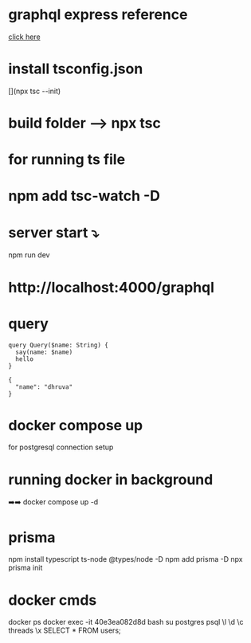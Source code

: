 
# graphql express reference
[click here](https://www.apollographql.com/docs/apollo-server/api/express-middleware/)

# install tsconfig.json
[](npx tsc --init)

# build folder --> npx tsc
# for running ts file
# npm add tsc-watch -D

# server start ⤵️
 npm run dev

# http://localhost:4000/graphql

# query 
```
query Query($name: String) {
  say(name: $name)
  hello
}

{
  "name": "dhruva"
}
```

# docker compose up
 for postgresql connection setup

# running docker in background
 ➡️➡️ docker compose up -d

# prisma
 npm install typescript ts-node @types/node -D
 npm add prisma -D
 npx prisma init

 # docker cmds
 docker ps
 docker exec -it 40e3ea082d8d bash
 su postgres
 psql
 \l
 \d
\c threads
\x
SELECT * FROM users;